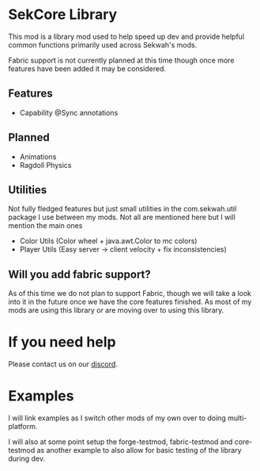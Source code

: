 # SekCore Library

This mod is a library mod used to help speed up dev and provide helpful common functions primarily used across Sekwah's mods.

Fabric support is not currently planned at this time though once more features have been added it may be considered.

## Features
 * Capability @Sync annotations

## Planned
 * Animations
 * Ragdoll Physics

## Utilities
Not fully fledged features but just small utilities in the com.sekwah.util package I use between my mods.
Not all are mentioned here but I will mention the main ones
 * Color Utils (Color wheel + java.awt.Color to mc colors)
 * Player Utils (Easy server -> client velocity + fix inconsistencies)

## Will you add fabric support?
As of this time we do not plan to support Fabric,
though we will take a look into it in the future once we have the core features finished.
As most of my mods are using this library or are moving over to using this library.

# If you need help
Please contact us on our [discord](https://discord.sekwah.com/).

# Examples
I will link examples as I switch other mods of my own over to doing multi-platform.

I will also at some point setup the forge-testmod, fabric-testmod and core-testmod as another example to also allow for basic testing of the library during dev.
